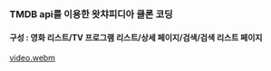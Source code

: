 ### TMDB api를 이용한 왓챠피디아 클론 코딩

#### 구성 : 영화 리스트/TV 프로그램 리스트/상세 페이지/검색/검색 리스트 페이지

[video.webm](https://github.com/ljm0321/watcha-clone/assets/82168587/ceef3062-4d48-49a1-a319-df4ccce0937e)
